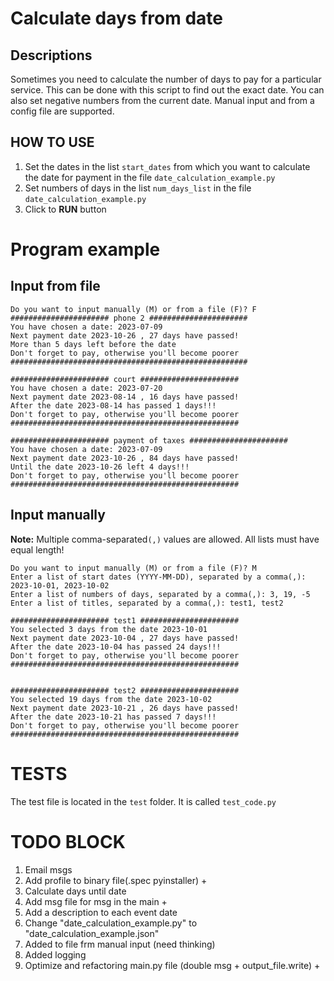 # Calculate days from date

## Descriptions 
Sometimes you need to calculate the number of days to pay for a particular service. 
This can be done with this script to find out the exact date.
You can also set negative numbers from the current date.
Manual input and from a config file are supported.

## HOW TO USE
1. Set the dates in the list `start_dates` from which you want to calculate the date for payment 
in the file `date_calculation_example.py`
2. Set numbers of days in the list `num_days_list` in the file `date_calculation_example.py`
3. Click to **RUN** button


# Program example
## Input from file
```
Do you want to input manually (M) or from a file (F)? F
###################### phone 2 ######################
You have chosen a date: 2023-07-09
Next payment date 2023-10-26 , 27 days have passed!
More than 5 days left before the date
Don't forget to pay, otherwise you'll become poorer
#####################################################

###################### court ######################
You have chosen a date: 2023-07-20
Next payment date 2023-08-14 , 16 days have passed!
After the date 2023-08-14 has passed 1 days!!!
Don't forget to pay, otherwise you'll become poorer
###################################################

###################### payment of taxes ######################
You have chosen a date: 2023-07-09
Next payment date 2023-10-26 , 84 days have passed!
Until the date 2023-10-26 left 4 days!!!
Don't forget to pay, otherwise you'll become poorer
###################################################
```
## Input manually
**Note:** Multiple comma-separated`(,)` values are allowed. All lists must have equal length!
```
Do you want to input manually (M) or from a file (F)? M
Enter a list of start dates (YYYY-MM-DD), separated by a comma(,): 2023-10-01, 2023-10-02
Enter a list of numbers of days, separated by a comma(,): 3, 19, -5
Enter a list of titles, separated by a comma(,): test1, test2

###################### test1 ######################
You selected 3 days from the date 2023-10-01
Next payment date 2023-10-04 , 27 days have passed!
After the date 2023-10-04 has passed 24 days!!!
Don't forget to pay, otherwise you'll become poorer
###################################################


###################### test2 ######################
You selected 19 days from the date 2023-10-02
Next payment date 2023-10-21 , 26 days have passed!
After the date 2023-10-21 has passed 7 days!!!
Don't forget to pay, otherwise you'll become poorer
###################################################
```
# TESTS
The test file is located in the `test` folder. It is called `test_code.py`


# TODO BLOCK
1. Email msgs
2. Add profile to binary file(.spec pyinstaller) +
3. Calculate days until date
4. Add msg file for msg in the main +
5. Add a description to each event date
6. Change "date_calculation_example.py" to "date_calculation_example.json"
7. Added to file frm manual input (need thinking)
8. Added logging
9. Optimize and refactoring main.py file (double msg + output_file.write) +